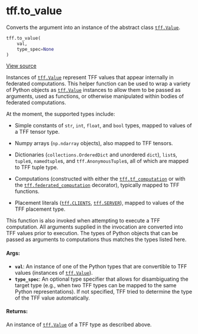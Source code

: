 <div itemscope itemtype="http://developers.google.com/ReferenceObject">
<meta itemprop="name" content="tff.to_value" />
<meta itemprop="path" content="Stable" />
</div>

# tff.to_value

Converts the argument into an instance of the abstract class
<a href="../tff/Value.md"><code>tff.Value</code></a>.

```python
tff.to_value(
    val,
    type_spec=None
)
```

<a target="_blank" href=http://github.com/tensorflow/federated/tree/master/tensorflow_federated/python/core/api/values.py>View
source</a>

<!-- Placeholder for "Used in" -->

Instances of <a href="../tff/Value.md"><code>tff.Value</code></a> represent TFF
values that appear internally in federated computations. This helper function
can be used to wrap a variety of Python objects as
<a href="../tff/Value.md"><code>tff.Value</code></a> instances to allow them to
be passed as arguments, used as functions, or otherwise manipulated within
bodies of federated computations.

At the moment, the supported types include:

*   Simple constants of `str`, `int`, `float`, and `bool` types, mapped to
    values of a TFF tensor type.

*   Numpy arrays (`np.ndarray` objects), also mapped to TFF tensors.

*   Dictionaries (`collections.OrderedDict` and unordered `dict`), `list`s,
    `tuple`s, `namedtuple`s, and `tff.AnonymousTuple`s, all of which are mapped
    to TFF tuple type.

*   Computations (constructed with either the
    <a href="../tff/tf_computation.md"><code>tff.tf_computation</code></a> or
    with the
    <a href="../tff/federated_computation.md"><code>tff.federated_computation</code></a>
    decorator), typically mapped to TFF functions.

*   Placement literals
    (<a href="../tff.md#CLIENTS"><code>tff.CLIENTS</code></a>,
    <a href="../tff.md#SERVER"><code>tff.SERVER</code></a>), mapped to values of
    the TFF placement type.

This function is also invoked when attempting to execute a TFF computation. All
arguments supplied in the invocation are converted into TFF values prior to
execution. The types of Python objects that can be passed as arguments to
computations thus matches the types listed here.

#### Args:

*   <b>`val`</b>: An instance of one of the Python types that are convertible to
    TFF values (instances of
    <a href="../tff/Value.md"><code>tff.Value</code></a>).
*   <b>`type_spec`</b>: An optional type specifier that allows for
    disambiguating the target type (e.g., when two TFF types can be mapped to
    the same Python representations). If not specified, TFF tried to determine
    the type of the TFF value automatically.

#### Returns:

An instance of <a href="../tff/Value.md"><code>tff.Value</code></a> of a TFF
type as described above.
